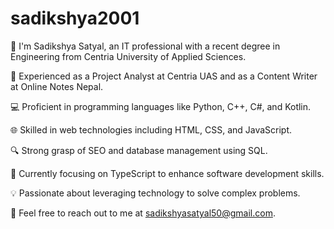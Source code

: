 # sadikshya2001

💼 I'm Sadikshya Satyal, an IT professional with a recent degree in Engineering from Centria University of Applied Sciences.


🚀 Experienced as a Project Analyst at Centria UAS and as a Content Writer at Online Notes Nepal.

💻 Proficient in programming languages like Python, C++, C#, and Kotlin.

🌐 Skilled in web technologies including HTML, CSS, and JavaScript.

🔍 Strong grasp of SEO and database management using SQL.

🎯 Currently focusing on TypeScript to enhance software development skills.

💡 Passionate about leveraging technology to solve complex problems.

📧 Feel free to reach out to me at sadikshyasatyal50@gmail.com.
